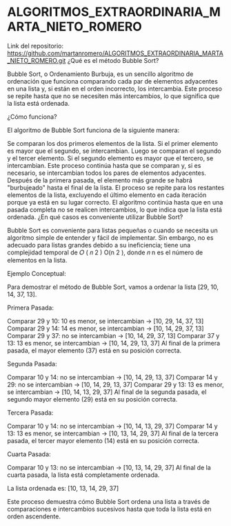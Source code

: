 # ALGORITMOS_EXTRAORDINARIA_MARTA_NIETO_ROMERO
Link del repositorio: https://github.com/martanromero/ALGORITMOS_EXTRAORDINARIA_MARTA_NIETO_ROMERO.git 
¿Qué es el método Bubble Sort?

Bubble Sort, o Ordenamiento Burbuja, es un sencillo algoritmo de ordenación que funciona comparando cada par de elementos adyacentes en una lista y, si están en el orden incorrecto, los intercambia. Este proceso se repite hasta que no se necesiten más intercambios, lo que significa que la lista está ordenada.

¿Cómo funciona?

El algoritmo de Bubble Sort funciona de la siguiente manera:

Se comparan los dos primeros elementos de la lista. Si el primer elemento es mayor que el segundo, se intercambian.
Luego se comparan el segundo y el tercer elemento. Si el segundo elemento es mayor que el tercero, se intercambian.
Este proceso continúa hasta que se comparan y, si es necesario, se intercambian todos los pares de elementos adyacentes.
Después de la primera pasada, el elemento más grande se habrá "burbujeado" hasta el final de la lista.
El proceso se repite para los restantes elementos de la lista, excluyendo el último elemento en cada iteración porque ya está en su lugar correcto.
El algoritmo continúa hasta que en una pasada completa no se realicen intercambios, lo que indica que la lista está ordenada.
¿En qué casos es conveniente utilizar Bubble Sort?

Bubble Sort es conveniente para listas pequeñas o cuando se necesita un algoritmo simple de entender y fácil de implementar. Sin embargo, no es adecuado para listas grandes debido a su ineficiencia; tiene una complejidad temporal de 
𝑂
(
𝑛
2
)
O(n 
2
 ), donde 
𝑛
n es el número de elementos en la lista.

Ejemplo Conceptual:

Para demostrar el método de Bubble Sort, vamos a ordenar la lista [29, 10, 14, 37, 13].

Primera Pasada:

Comparar 29 y 10: 10 es menor, se intercambian → [10, 29, 14, 37, 13]
Comparar 29 y 14: 14 es menor, se intercambian → [10, 14, 29, 37, 13]
Comparar 29 y 37: no se intercambian → [10, 14, 29, 37, 13]
Comparar 37 y 13: 13 es menor, se intercambian → [10, 14, 29, 13, 37]
Al final de la primera pasada, el mayor elemento (37) está en su posición correcta.

Segunda Pasada:

Comparar 10 y 14: no se intercambian → [10, 14, 29, 13, 37]
Comparar 14 y 29: no se intercambian → [10, 14, 29, 13, 37]
Comparar 29 y 13: 13 es menor, se intercambian → [10, 14, 13, 29, 37]
Al final de la segunda pasada, el segundo mayor elemento (29) está en su posición correcta.

Tercera Pasada:

Comparar 10 y 14: no se intercambian → [10, 14, 13, 29, 37]
Comparar 14 y 13: 13 es menor, se intercambian → [10, 13, 14, 29, 37]
Al final de la tercera pasada, el tercer mayor elemento (14) está en su posición correcta.

Cuarta Pasada:

Comparar 10 y 13: no se intercambian → [10, 13, 14, 29, 37]
Al final de la cuarta pasada, la lista está completamente ordenada.

La lista ordenada es: [10, 13, 14, 29, 37]

Este proceso demuestra cómo Bubble Sort ordena una lista a través de comparaciones e intercambios sucesivos hasta que toda la lista está en orden ascendente.
